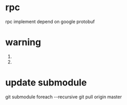rpc
========
rpc implement depend on google protobuf

warning
========
1.
2.

update submodule
========
git submodule foreach --recursive git pull origin master
